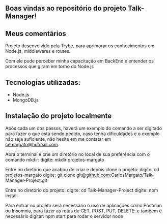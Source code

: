 ## Boas vindas ao repositório do projeto Talk-Manager!

## Meus comentários

Projeto desenvolvido pela Trybe, para aprimorar os conhecimentos em Node.js, middlewares e routes.

Com ele pude perceber minha capacitação em BackEnd e entender os processos que giram em torno do Node.js

## Tecnologias utilizadas:
  - Node.js
  - MongoDB.js

## Instalação do projeto localmente

Após cada um dos passos, haverá um exemplo do comando a ser digitado para fazer o que está sendo pedido, caso tenha dificuldades e o exemplo não seja suficiente, não hesite em me contatar em cemargato@hotmail.com.

Abra o terminal e crie um diretório no local de sua preferência com o comando mkdir:
  digite: mkdir projetos-margato

Entre no diretório que acabou de criar e depois clone o projeto:
  digite: cd projetos-margato
  digite: git clone git@github.com:CarlosMargato/Talk-Manager-Project.git

Entre no diretório do projeto:
  digite: cd Talk-Manager-Project
  digite: npm install

Para entrar no projeto será necessário o uso de aplicações como Postman ou Insomnia, para fazer as rotas de GET, POST, PUT, DELETE:
  e também é necessário digitar: npm start
  para rodar o servidor node
